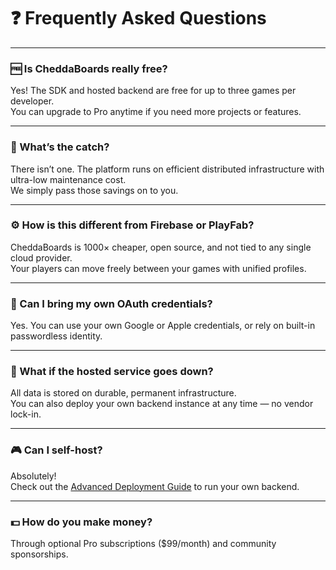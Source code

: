 # ❓ Frequently Asked Questions

---

### 🆓 Is CheddaBoards really free?
Yes! The SDK and hosted backend are free for up to three games per developer.  
You can upgrade to Pro anytime if you need more projects or features.

---

### 🤔 What’s the catch?
There isn’t one. The platform runs on efficient distributed infrastructure with ultra-low maintenance cost.  
We simply pass those savings on to you.

---

### ⚙️ How is this different from Firebase or PlayFab?
CheddaBoards is 1000× cheaper, open source, and not tied to any single cloud provider.  
Your players can move freely between your games with unified profiles.

---

### 🔐 Can I bring my own OAuth credentials?
Yes. You can use your own Google or Apple credentials, or rely on built-in passwordless identity.

---

### 🧱 What if the hosted service goes down?
All data is stored on durable, permanent infrastructure.  
You can also deploy your own backend instance at any time — no vendor lock-in.

---

### 🎮 Can I self-host?
Absolutely!  
Check out the [Advanced Deployment Guide](DEPLOYMENT_ADVANCED.md) to run your own backend.

---

### 💵 How do you make money?
Through optional Pro subscriptions ($99/month) and community sponsorships.

